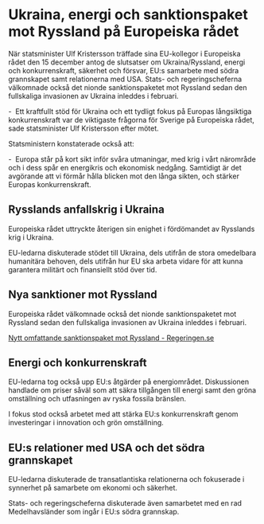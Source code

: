 # Ukraina, energi och sanktionspaket mot Ryssland på Europeiska rådet

När statsminister Ulf Kristersson träffade sina EU\-kollegor i Europeiska rådet den 15 december antog de slutsatser om Ukraina/Ryssland, energi och konkurrenskraft, säkerhet och försvar, EU:s samarbete med södra grannskapet samt relationerna med USA. Stats\- och regeringscheferna välkomnade också det nionde sanktionspaketet mot Ryssland sedan den fullskaliga invasionen av Ukraina inleddes i februari.


\-  Ett kraftfullt stöd för Ukraina och ett tydligt fokus på Europas långsiktiga konkurrenskraft var de viktigaste frågorna för Sverige på Europeiska rådet, sade statsminister Ulf Kristersson efter mötet.

Statsministern konstaterade också att:

\-  Europa står på kort sikt inför svåra utmaningar, med krig i vårt närområde och i dess spår en energikris och ekonomisk nedgång. Samtidigt är det avgörande att vi förmår hålla blicken mot den långa sikten, och stärker Europas konkurrenskraft.

## Rysslands anfallskrig i Ukraina

Europeiska rådet uttryckte återigen sin enighet i fördömandet av Rysslands krig i Ukraina.

EU\-ledarna diskuterade stödet till Ukraina, dels utifrån de stora omedelbara humanitära behoven, dels utifrån hur EU ska arbeta vidare för att kunna garantera militärt och finansiellt stöd över tid.

## Nya sanktioner mot Ryssland

Europeiska rådet välkomnade också det nionde sanktionspaketet mot Ryssland sedan den fullskaliga invasionen av Ukraina inleddes i februari.

[Nytt omfattande sanktionspaket mot Ryssland \- Regeringen.se](/pressmeddelanden/2022/12/nytt-omfattande-sanktionspaket-mot-ryssland/)

## Energi och konkurrenskraft

EU\-ledarna tog också upp EU:s åtgärder på energiområdet. Diskussionen handlade om priser såväl som att säkra tillgången till energi samt den gröna omställning och utfasningen av ryska fossila bränslen.

I fokus stod också arbetet med att stärka EU:s konkurrenskraft genom investeringar i innovation och grön omställning.

## EU:s relationer med USA och det södra grannskapet

EU\-ledarna diskuterade de transatlantiska relationerna och fokuserade i synnerhet på samarbete om ekonomi och säkerhet.

Stats\- och regeringscheferna diskuterade även samarbetet med en rad Medelhavsländer som ingår i EU:s södra grannskap.

